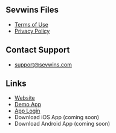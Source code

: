 ## Sevwins Files

- [Terms of Use](files/terms-of-use.md)
- [Privacy Policy](files/privacy-policy.md)

## Contact Support
- [support@sevwins.com](mailto:support@sevwins.com)


## Links
- [Website](https://www.sevwins.com)
- [Demo App](https://demo.sevwins.com)
- [App Login](https://app.sevwins.com)
- Download iOS App (coming soon)
- Download Android App (coming soon)
